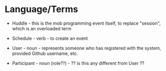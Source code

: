 # Language/Terms

* Huddle - this is the mob programming event itself, to replace "session", which is an overloaded term
* Schedule - verb - to create an event

* User - noun - represents someone who has registered with the system, provided Github username, etc.
* Participant - noun (role??) - ?? is this any different from User ??